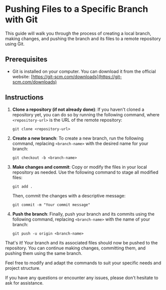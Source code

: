 # Pushing Files to a Specific Branch with Git

This guide will walk you through the process of creating a local branch, making changes, and pushing the branch and its files to a remote repository using Git.

## Prerequisites

- Git is installed on your computer. You can download it from the official website: [https://git-scm.com/downloads](https://git-scm.com/downloads)

## Instructions

1. **Clone a repository (if not already done)**: If you haven't cloned a repository yet, you can do so by running the following command, where `<repository-url>` is the URL of the remote repository:
    ```
    git clone <repository-url>
    ```

2. **Create a new branch**: To create a new branch, run the following command, replacing `<branch-name>` with the desired name for your branch:
    ```
    git checkout -b <branch-name>
    ```

3. **Make changes and commit**: Copy or modify the files in your local repository as needed. Use the following command to stage all modified files:
    ```
    git add .
    ```
    Then, commit the changes with a descriptive message:
    ```
    git commit -m "Your commit message"
    ```

4. **Push the branch**: Finally, push your branch and its commits using the following command, replacing `<branch-name>` with the name of your branch:
    ```
    git push -u origin <branch-name>
    ```

That's it! Your branch and its associated files should now be pushed to the repository. You can continue making changes, committing them, and pushing them using the same branch.

Feel free to modify and adapt the commands to suit your specific needs and project structure.

If you have any questions or encounter any issues, please don't hesitate to ask for assistance.
